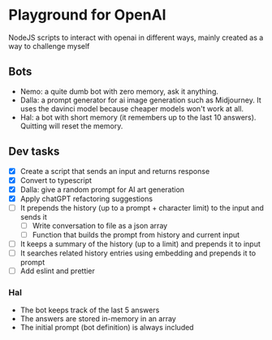 # Playground for OpenAI

NodeJS scripts to interact with openai in different ways, mainly created as a way to challenge myself

## Bots

- Nemo: a quite dumb bot with zero memory, ask it anything.
- Dalla: a prompt generator for ai image generation such as Midjourney. It uses the davinci model because cheaper models won't work at all.
- Hal: a bot with short memory (it remembers up to the last 10 answers). Quitting will reset the memory.

## Dev tasks

- [x] Create a script that sends an input and returns response
- [x] Convert to typescript
- [x] Dalla: give a random prompt for AI art generation
- [x] Apply chatGPT refactoring suggestions
- [ ] It prepends the history (up to a prompt + character limit) to the input and sends it
  - [ ] Write conversation to file as a json array
  - [ ] Function that builds the prompt from history and current input
- [ ] It keeps a summary of the history (up to a limit) and prepends it to input
- [ ] It searches related history entries using embedding and prepends it to prompt
- [ ] Add eslint and prettier

### Hal

- The bot keeps track of the last 5 answers
- The answers are stored in-memory in an array
- The initial prompt (bot definition) is always included
